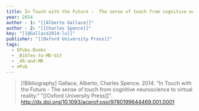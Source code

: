 ```yaml
---
title: In Touch with the Future -  The sense of touch from cognitive neuroscience to virtual reality
year: 2014
author - 1: "[[Alberto Gallace]]"
author - 2: "[[Charles Spence]]"
key: "[[@Gallace2014-lu]]"
publisher: "[[Oxford University Press]]"
tags:
  - EPubs-Books
  - _BibTex-to-MD-Git
  - _XR-and-MR
  - ePub
---
```


> [!Bibliography]
> Gallace, Alberto, Charles Spence. 2014. “In Touch with the Future -  The sense of touch from cognitive neuroscience to virtual reality.” "[[Oxford University Press]]". http://dx.doi.org/10.1093/acprof:oso/9780199644469.001.0001